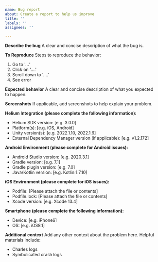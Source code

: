 ```yaml
---
name: Bug report
about: Create a report to help us improve
title: ''
labels: ''
assignees: ''

---
```


**Describe the bug**
A clear and concise description of what the bug is.

**To Reproduce**
Steps to reproduce the behavior:
1. Go to '...'
2. Click on '....'
3. Scroll down to '....'
4. See error

**Expected behavior**
A clear and concise description of what you expected to happen.

**Screenshots**
If applicable, add screenshots to help explain your problem.

**Helium Integration (please complete the following information):**
 - Helium SDK version: [e.g. 3.0.0]
 - Platform(s): [e.g. iOS, Android]
 - Unity version(s): [e.g. 2022.1.10, 2022.1.6]
 - External Dependency Manager version (if applicable): [e.g. v1.2.172]

**Android Environment (please complete for Android issues):**
 - Android Studio version: [e.g. 2020.3.1]
 - Gradle version: [e.g. 7.1]
 - Gradle plugin version: [e.g. 7.0]
 - Java/Kotlin version: [e.g. Kotlin 1.7.10]

**iOS Environment (please complete for iOS issues):**
 - Podfile: [Please attach the file or contents]
 - Podfile.lock: [Please attach the file or contents]
 - Xcode version: [e.g. Xcode 13.4]

**Smartphone (please complete the following information):**
 - Device: [e.g. iPhone6]
 - OS: [e.g. iOS8.1]

**Additional context**
Add any other context about the problem here. Helpful materials include:
 - Charles logs
 - Symbolicated crash logs
